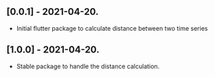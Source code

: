 ## [0.0.1] - 2021-04-20.

* Initial flutter package to calculate distance between two time series

## [1.0.0] - 2021-04-20.

* Stable package to handle the distance calculation.